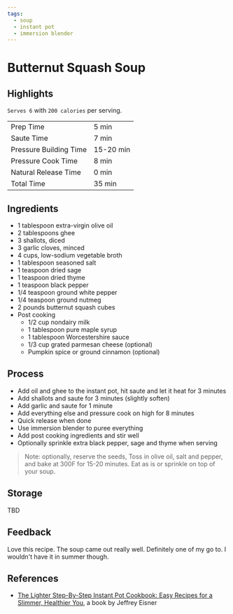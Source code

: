 ```yaml
---
tags:
  - soup
  - instant pot
  - immersion blender
---
```


# Butternut Squash Soup

## Highlights

`Serves 6` with `200 calories` per serving.

| | |
|----|-----|
| Prep Time             | 5 min     |
| Saute Time            | 7 min     |
| Pressure Building Time| 15-20 min |
| Pressure Cook Time    | 8 min     |
| Natural Release Time  | 0 min     |
| Total Time            | 35 min    |

## Ingredients

* 1 tablespoon extra-virgin olive oil
* 2 tablespoons ghee
* 3 shallots, diced
* 3 garlic cloves, minced
* 4 cups, low-sodium vegetable broth
* 1 tablespoon seasoned salt
* 1 teaspoon dried sage
* 1 teaspoon dried thyme
* 1 teaspoon black pepper
* 1/4 teaspoon ground white pepper
* 1/4 teaspoon ground nutmeg
* 2 pounds butternut squash cubes
* Post cooking
    * 1/2 cup nondairy milk
    * 1 tablespoon pure maple syrup
    * 1 tablespoon Worcestershire sauce
    * 1/3 cup grated parmesan cheese (optional)
    * Pumpkin spice or ground cinnamon (optional)

## Process

* Add oil and ghee to the instant pot, hit saute and let it heat for 3 minutes
* Add shallots and saute for 3 minutes (slightly soften)
* Add garlic and saute for 1 minute
* Add everything else and pressure cook on high for 8 minutes
* Quick release when done
* Use immersion blender to puree everything
* Add post cooking ingredients and stir well
* Optionally sprinkle extra black pepper, sage and thyme when serving

> Note: optionally, reserve the seeds, Toss in olive oil, salt and pepper, and bake at 300F for 15-20 minutes. Eat as is or sprinkle on top of your soup.

## Storage

TBD

## Feedback

Love this recipe. The soup came out really well. Definitely one of my go to. I wouldn't have it in summer though.

## References

* [The Lighter Step-By-Step Instant Pot Cookbook: Easy Recipes for a Slimmer, Healthier You](https://www.amazon.com/Lighter-Step-Step-Instant-Cookbook/dp/031670637X/), a book by Jeffrey Eisner
